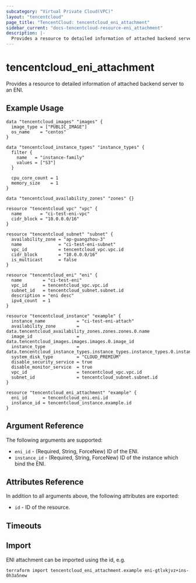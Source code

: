 ```yaml
---
subcategory: "Virtual Private Cloud(VPC)"
layout: "tencentcloud"
page_title: "TencentCloud: tencentcloud_eni_attachment"
sidebar_current: "docs-tencentcloud-resource-eni_attachment"
description: |-
  Provides a resource to detailed information of attached backend server to an ENI.
---
```


# tencentcloud_eni_attachment

Provides a resource to detailed information of attached backend server to an ENI.

## Example Usage

```hcl
data "tencentcloud_images" "images" {
  image_type = ["PUBLIC_IMAGE"]
  os_name    = "centos"
}

data "tencentcloud_instance_types" "instance_types" {
  filter {
    name   = "instance-family"
    values = ["S3"]
  }

  cpu_core_count = 1
  memory_size    = 1
}

data "tencentcloud_availability_zones" "zones" {}

resource "tencentcloud_vpc" "vpc" {
  name       = "ci-test-eni-vpc"
  cidr_block = "10.0.0.0/16"
}

resource "tencentcloud_subnet" "subnet" {
  availability_zone = "ap-guangzhou-3"
  name              = "ci-test-eni-subnet"
  vpc_id            = tencentcloud_vpc.vpc.id
  cidr_block        = "10.0.0.0/16"
  is_multicast      = false
}

resource "tencentcloud_eni" "eni" {
  name        = "ci-test-eni"
  vpc_id      = tencentcloud_vpc.vpc.id
  subnet_id   = tencentcloud_subnet.subnet.id
  description = "eni desc"
  ipv4_count  = 1
}

resource "tencentcloud_instance" "example" {
  instance_name            = "ci-test-eni-attach"
  availability_zone        = data.tencentcloud_availability_zones.zones.zones.0.name
  image_id                 = data.tencentcloud_images.images.images.0.image_id
  instance_type            = data.tencentcloud_instance_types.instance_types.instance_types.0.instance_type
  system_disk_type         = "CLOUD_PREMIUM"
  disable_security_service = true
  disable_monitor_service  = true
  vpc_id                   = tencentcloud_vpc.vpc.id
  subnet_id                = tencentcloud_subnet.subnet.id
}

resource "tencentcloud_eni_attachment" "example" {
  eni_id      = tencentcloud_eni.eni.id
  instance_id = tencentcloud_instance.example.id
}
```

## Argument Reference

The following arguments are supported:

* `eni_id` - (Required, String, ForceNew) ID of the ENI.
* `instance_id` - (Required, String, ForceNew) ID of the instance which bind the ENI.

## Attributes Reference

In addition to all arguments above, the following attributes are exported:

* `id` - ID of the resource.



## Timeouts

<no value>


## Import

ENI attachment can be imported using the id, e.g.

```
terraform import tencentcloud_eni_attachment.example eni-gtlvkjvz+ins-0h3a5new
```

